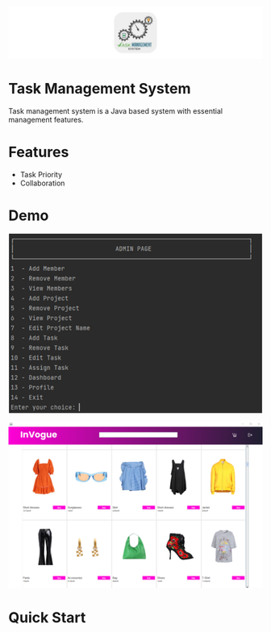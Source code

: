 <p align="center">
    <img width="1200" src="https://github.com/RyamAlmalki/Task_Management_System/blob/main/BANNER.png" alt="Material Bread logo">
</p>
<h1 align="left">Task Management System</h1>
<p>Task management system is a Java based system with essential management features.</p>


<h1 align="left">Features</h1>
<ul>
  <li>Task Priority</li>
  <li>Collaboration</li>
</ul>


<h1 align="left">Demo</h1>

<p align="center">
    <img width="1000" src="https://github.com/RyamAlmalki/Task_Management_System/blob/main/admin_panel.png?raw=true" alt="Material Bread logo">
</p>

<p align="center">
    <img width="1000" src="https://github.com/RyamAlmalki/InVogue/blob/master/product_page.png">
</p>

<h1 align="left">Quick Start</h1>
